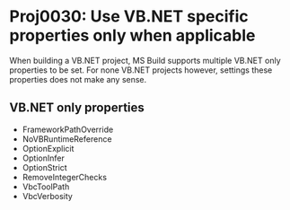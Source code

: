# Proj0030: Use VB.NET specific properties only when applicable
When building a VB.NET project, MS Build supports multiple VB.NET only
properties to be set. For none VB.NET projects however, settings these
properties does not make any sense.

## VB.NET only properties
- FrameworkPathOverride
- NoVBRuntimeReference
- OptionExplicit
- OptionInfer
- OptionStrict
- RemoveIntegerChecks
- VbcToolPath
- VbcVerbosity